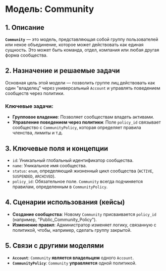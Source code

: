 # Модель: Community

## 1. Описание

**`Community`** — это модель, представляющая собой группу пользователей или некое объединение, которое может действовать как единая сущность. Это может быть команда, отдел, компания или любая другая форма сообщества.

## 2. Назначение и решаемые задачи

Основная цель этой модели — позволить группе лиц действовать как один "владелец" через универсальный `Account` и управлять поведением сообществ через политики.

### Ключевые задачи:
- **Групповое владение**: Позволяет сообществам владеть активами.
- **Управление поведением через политики**: Поле `policy_id` связывает сообщество с `CommunityPolicy`, которая определяет правила членства, лимиты и т.д.

## 3. Ключевые поля и концепции

- `id`: Уникальный глобальный идентификатор сообщества.
- `name`: Уникальное имя сообщества.
- `status`: `enum`, определяющий жизненный цикл сообщества (`ACTIVE`, `SUSPENDED`, `ARCHIVED`).
- `policy_id`: Обязательное поле. `Community` всегда подчиняется правилам, определенным в `CommunityPolicy`.

## 4. Сценарии использования (кейсы)

- **Создание сообщества**: Новому `Community` присваивается `policy_id` (например, "Public_Community_Policy").
- **Изменение правил**: Администратор изменяет логику, связанную с политикой, чтобы, например, сделать группу закрытой.

## 5. Связи с другими моделями

- **`Account`**: `Community` **является владельцем** одного `Account`.
- **`CommunityPolicy`**: `Community` **управляется** одной политикой.

